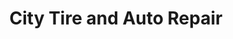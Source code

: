 ---
title: "City Tire and Auto Repair"
url: /chicago/city-tire-and-auto-repair/
shop: car repair
---